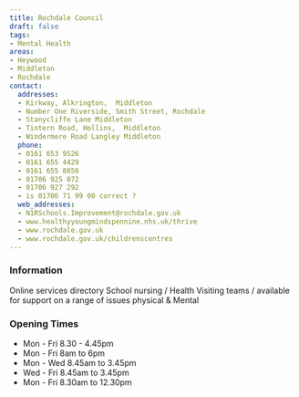 ```yaml
---
title: Rochdale Council
draft: false
tags:
- Mental Health
areas:
- Heywood
- Middleton
- Rochdale
contact:
  addresses:
  - Kirkway, Alkrington,  Middleton
  - Number One Riverside, Smith Street, Rochdale
  - Stanycliffe Lane Middleton
  - Tintern Road, Hollins,  Middleton
  - Windermere Road Langley Middleton
  phone:
  - 0161 653 9526
  - 0161 655 4429
  - 0161 655 8850
  - 01706 925 072
  - 01706 927 292
  - is 01706 71 99 00 correct ?
  web_addresses:
  - N1RSchools.Improvement@rochdale.gov.uk
  - www.healthyyoungmindspennine.nhs.uk/thrive 
  - www.rochdale.gov.uk
  - www.rochdale.gov.uk/childrenscentres
---
```


### Information
Online services directory
School nursing / Health Visiting teams / available for support on a range of issues physical & Mental 

### Opening Times
* Mon - Fri  8.30 - 4.45pm
* Mon - Fri 8am to 6pm
* Mon - Wed 8.45am to 3.45pm
* Wed - Fri 8.45am to 3.45pm
* Mon - Fri 8.30am to 12.30pm

